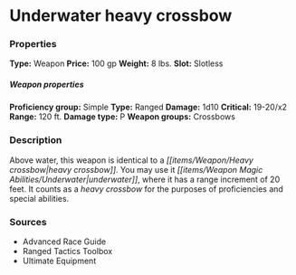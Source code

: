 ﻿---
Title: "Underwater heavy crossbow"
Type: "Weapon"
Price: "100 gp"
Weight: "8 lbs."
Slot: "Slotless"
Proficiency group: "Simple"
Weapon properties Type: "Ranged"
Damage: "1d10"
Critical: "19-20/x2"
Range: "120 ft."
Damage type: "P"
Weapon groups: "Crossbows"
Description: |
  "Above water, this weapon is identical to a heavy crossbow. You may use it underwater, where it has a range increment of 20 feet. It counts as a heavy crossbow for the purposes of proficiencies and special abilities."
Sources: "['Advanced Race Guide', 'Ranged Tactics Toolbox', 'Ultimate Equipment']"
---

# Underwater heavy crossbow

### Properties

**Type:** Weapon **Price:** 100 gp **Weight:** 8 lbs. **Slot:** Slotless

##### Weapon properties

**Proficiency group:** Simple **Type:** Ranged **Damage:** 1d10 **Critical:** 19-20/x2 **Range:** 120 ft. **Damage type:** P **Weapon groups:** Crossbows

### Description

Above water, this weapon is identical to a _[[items/Weapon/Heavy crossbow|heavy crossbow]]_. You may use it _[[items/Weapon Magic Abilities/Underwater|underwater]]_, where it has a range increment of 20 feet. It counts as a _heavy crossbow_ for the purposes of proficiencies and special abilities.

### Sources

* Advanced Race Guide
* Ranged Tactics Toolbox
* Ultimate Equipment